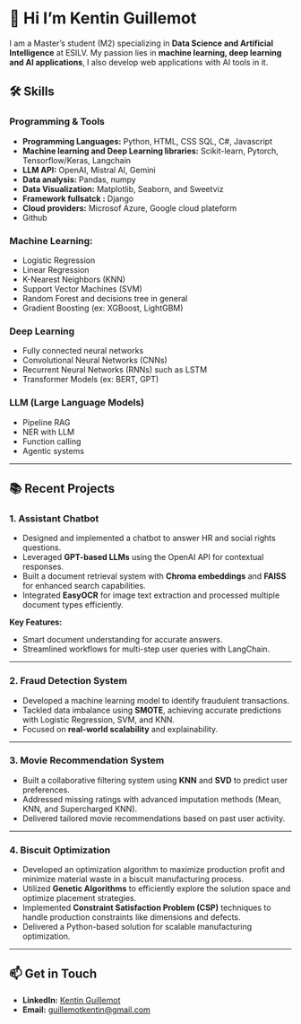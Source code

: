 # 👋 Hi I’m Kentin Guillemot

I am a Master’s student (M2) specializing in **Data Science and Artificial Intelligence** at ESILV. 
My passion lies in **machine learning, deep learning and AI applications**, I also develop web applications with AI tools in it.


## 🛠️ Skills

### **Programming & Tools**
- **Programming Languages:** Python, HTML, CSS SQL, C#, Javascript  
- **Machine learning and Deep Learning libraries:** Scikit-learn, Pytorch, Tensorflow/Keras, Langchain
- **LLM API:** OpenAI, Mistral AI, Gemini
- **Data analysis:** Pandas, numpy
- **Data Visualization:** Matplotlib, Seaborn, and Sweetviz
- **Framework fullsatck :** Django
- **Cloud providers:** Microsof Azure, Google cloud plateform
- Github

### **Machine Learning:**
  - Logistic Regression
  - Linear Regression
  - K-Nearest Neighbors (KNN)
  - Support Vector Machines (SVM)
  - Random Forest and decisions tree in general
  - Gradient Boosting (ex: XGBoost, LightGBM)  

### **Deep Learning**
  - Fully connected neural networks
  - Convolutional Neural Networks (CNNs)
  - Recurrent Neural Networks (RNNs) such as LSTM
  - Transformer Models (ex: BERT, GPT)  

### **LLM (Large Language Models)**
  - Pipeline RAG
  - NER with LLM
  - Function calling
  - Agentic systems

---

## 📚 Recent Projects

### 1. **Assistant Chatbot**
- Designed and implemented a chatbot to answer HR and social rights questions.  
- Leveraged **GPT-based LLMs** using the OpenAI API for contextual responses.  
- Built a document retrieval system with **Chroma embeddings** and **FAISS** for enhanced search capabilities.  
- Integrated **EasyOCR** for image text extraction and processed multiple document types efficiently.  

**Key Features:**
- Smart document understanding for accurate answers.  
- Streamlined workflows for multi-step user queries with LangChain.  

---

### 2. **Fraud Detection System**
- Developed a machine learning model to identify fraudulent transactions.  
- Tackled data imbalance using **SMOTE**, achieving accurate predictions with Logistic Regression, SVM, and KNN.  
- Focused on **real-world scalability** and explainability.  

---

### 3. **Movie Recommendation System**
- Built a collaborative filtering system using **KNN** and **SVD** to predict user preferences.  
- Addressed missing ratings with advanced imputation methods (Mean, KNN, and Supercharged KNN).  
- Delivered tailored movie recommendations based on past user activity.  

---

### 4. **Biscuit Optimization**
- Developed an optimization algorithm to maximize production profit and minimize material waste in a biscuit manufacturing process.  
- Utilized **Genetic Algorithms** to efficiently explore the solution space and optimize placement strategies.  
- Implemented **Constraint Satisfaction Problem (CSP)** techniques to handle production constraints like dimensions and defects.  
- Delivered a Python-based solution for scalable manufacturing optimization.  

---

## 📫 Get in Touch
- **LinkedIn:** [Kentin Guillemot](https://linkedin.com)  
- **Email:** guillemotkentin@gmail.com  

